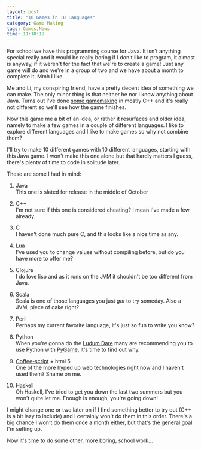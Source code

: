```yaml
---
layout: post
title: "10 Games in 10 Languages"
category: Game Making
tags: Games,News
time: 11:18:19
---
```

For school we have this programming course for Java. It isn't anything special really and it would be really boring if I don't like to program, it almost is anyway, if it weren't for the fact that we're to create a game! Just any game will do and we're in a group of two and we have about a month to complete it. Mmh I like.

Me and Li, my conspiring friend, have a pretty decent idea of something we can make. The only minor thing is that neither he nor I know anything about Java. Turns out I've done [some gamemaking](/games/collection) in mostly C++ and it's really not different so we'll see how the game finishes.

Now this game me a bit of an idea, or rather it resurfaces and older idea, namely to make a few games in a couple of different languages. I like to explore different languages and I like to make games so why not combine them?

I'll try to make 10 different games with 10 different languages, starting with this Java game. I won't make this one alone but that hardly matters I guess, there's plenty of time to code in solitude later.

These are some I had in mind:

1. Java  
This one is slated for release in the middle of October

2. C++  
I'm not sure if this one is considered cheating? I mean I've made a few already.

2. C  
I haven't done much pure C, and this looks like a nice time as any.

8. Lua  
I've used you to change values without compiling before, but do you have more to offer me?

3. Clojure  
I do love lisp and as it runs on the JVM it shouldn't be too different from Java.

4. Scala  
Scala is one of those languages you just *got* to try someday. Also a JVM, piece of cake right?

6. Perl  
Perhaps my current favorite language, it's just so fun to write you know?

9. Python  
When you're gonna do the [Ludum Dare](http://www.ludumdare.com/compo/) many are recommending you to use Python with [PyGame](http://pygame.org/), it's time to find out why.

10. [Coffee-script](http://jashkenas.github.com/coffee-script/) + html 5  
One of the more hyped up web technologies right now and I haven't used them? Shame on me.

5. Haskell  
Oh Haskell, I've tried to get you down the last two summers but you won't quite let me. Enough is enough, you're going down!

I might change one or two later on if I find something better to try out (C++ is a bit lazy to include) and I certainly won't do them in this order. There's a big chance I won't do them once a month either, but that's the general goal I'm setting up.

Now it's time to do some other, more boring, school work...

